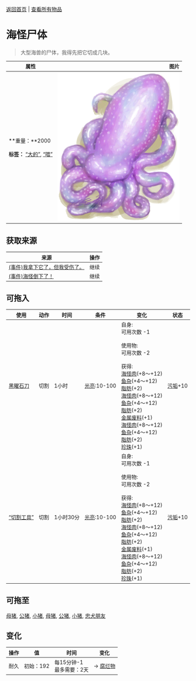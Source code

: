 [返回首页](index.md)   |  [查看所有物品](object.md)
# 海怪尸体  
> 大型海兽的尸体，我得先把它切成几块。  
  
  属性  |   图片   
 ----  |  ----:   
 **重量：**2000<br><br>**标签：**	[“大的”](tag_Large.md), [“喂”](tag_Meat.md)  |  ![](Sprite/SeahoundCarcass.png)   
  
## 获取来源  
来源  |  操作  
----  |  ----  
[(事件)我拿下它了，但我受伤了。](Event_SeahoundFightMixedSuccess.md)  |  继续  
[(事件)海怪倒下了！](Event_SeahoundFightSuccess.md)  |  继续  
## 可拖入  
使用  |  动作  |  时间  |  条件  |  变化  |  状态  
----  |  ----  |  ----  |  ----  |  ----  |  ----  
[黑曜石刀](KnifeObsidian.md)  |  切割  |  1小时  |  [光亮](Light.md):10-100  |  自身:<br>可用次数  -1<br><br>使用物:<br>可用次数  -2<br><br>获得:<br>[海怪肉](Seahoundmeat.md)(+8～+12)<br>[鱼杂](FishScraps.md)(+4～+12)<br>[脂肪](Fat.md)(+2)<br>[海怪肉](Seahoundmeat.md)(+8～+12)<br>[鱼杂](FishScraps.md)(+4～+12)<br>[脂肪](Fat.md)(+2)<br>[金属废料](MetalScrap.md)(+1)<br>[海怪肉](Seahoundmeat.md)(+8～+12)<br>[鱼杂](FishScraps.md)(+4～+12)<br>[脂肪](Fat.md)(+2)<br>[珍珠](Pearl.md)(+1)<br>  |  [污垢](Filth.md)+10  
[“切割工具”](tag_Cutter.md)  |  切割  |  1小时30分  |  [光亮](Light.md):10-100  |  自身:<br>可用次数  -1<br><br>使用物:<br>可用次数  -2<br><br>获得:<br>[海怪肉](Seahoundmeat.md)(+8～+12)<br>[鱼杂](FishScraps.md)(+4～+12)<br>[脂肪](Fat.md)(+2)<br>[海怪肉](Seahoundmeat.md)(+8～+12)<br>[鱼杂](FishScraps.md)(+4～+12)<br>[脂肪](Fat.md)(+2)<br>[金属废料](MetalScrap.md)(+1)<br>[海怪肉](Seahoundmeat.md)(+8～+12)<br>[鱼杂](FishScraps.md)(+4～+12)<br>[脂肪](Fat.md)(+2)<br>[珍珠](Pearl.md)(+1)<br>  |  [污垢](Filth.md)+10  
## 可拖至  
[母猪](BoarEnclosureFemale.md), [公猪](BoarEnclosureMale.md), [小猪](BoarEnclosurePiglet.md), [母猪](BoarTiedFemale.md), [公猪](BoarTiedMale.md), [小猪](BoarTiedPiglet.md), [忠犬朋友](DogFriend.md)  
## 变化  
操作  |  值  |  时间  |  变化  
----  |  ----  |  ----  |  ----  
耐久  |  初始：192  |  每15分钟-1<br>最多需要：2天  |  → [腐烂物](RottenRemains.md)  
